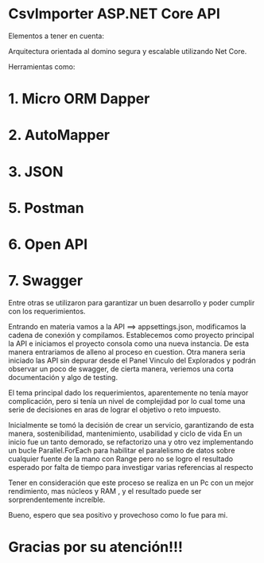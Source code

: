 
# CsvImporter ASP.NET Core API
 
Elementos a tener en cuenta:

Arquitectura orientada al domino segura y escalable utilizando Net Core.

Herramientas como:

# 1.	Micro ORM Dapper
# 2.	AutoMapper
# 3.	JSON
# 5.	Postman
# 6.	Open API
# 7.	Swagger

Entre otras se utilizaron para garantizar un buen desarrollo y poder cumplir con los requerimientos.

Entrando en materia vamos a la API ==> appsettings.json, modificamos la cadena de conexión y compilamos. Establecemos como proyecto principal la API e iniciamos el proyecto consola como una nueva instancia. De esta manera entrariamos de alleno al proceso en cuestion. Otra manera seria iniciado las API sin depurar desde el Panel Vinculo del Explorados y podrán observar un poco de swagger, de cierta manera, veriemos una corta documentación y algo de testing.
 
El tema principal dado los requerimientos, aparentemente no tenía mayor complicación, pero si tenía un nivel de complejidad por lo cual tome una serie de decisiones en aras de lograr el objetivo o reto impuesto.

Inicialmente se tomó la decisión de crear un servicio, garantizando   de esta manera, sostenibilidad, mantenimiento, usabilidad y ciclo de vida
En un inicio fue un tanto demorado, se refactorizo una y otro vez implementando un bucle Parallel.ForEach para habilitar el paralelismo de datos sobre cualquier fuente de la mano con Range pero no se logro el resultado esperado por falta de tiempo para investigar varias referencias al respecto
 
Tener en consideración que este proceso se realiza en un Pc con un mejor rendimiento, mas núcleos y RAM , y el resultado puede ser sorprendentemente increíble.

Bueno, espero que sea positivo y provechoso como lo fue para mi. 

# Gracias por su atención!!!
